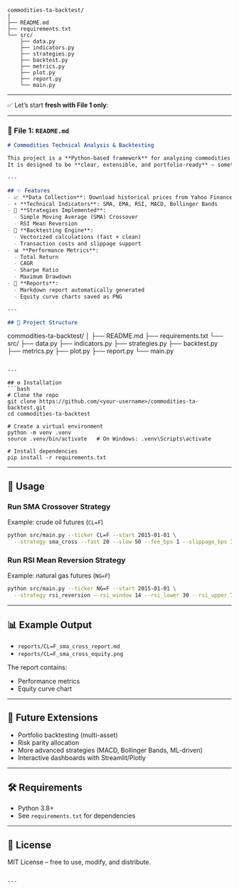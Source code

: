 
```
commodities-ta-backtest/
│
├── README.md
├── requirements.txt
└── src/
    ├── data.py
    ├── indicators.py
    ├── strategies.py
    ├── backtest.py
    ├── metrics.py
    ├── plot.py
    ├── report.py
    └── main.py
```

---

✅ Let’s start **fresh with File 1 only**:

---

### 📄 File 1: `README.md`

```markdown
# Commodities Technical Analysis & Backtesting

This project is a **Python-based framework** for analyzing commodities markets, testing trading strategies, and evaluating performance.  
It is designed to be **clear, extensible, and portfolio-ready** — something you can proudly showcase on GitHub.

---

## ✨ Features
- 📈 **Data Collection**: Download historical prices from Yahoo Finance (`yfinance`)
- ⚡ **Technical Indicators**: SMA, EMA, RSI, MACD, Bollinger Bands
- 🧠 **Strategies Implemented**:
  - Simple Moving Average (SMA) Crossover
  - RSI Mean Reversion
- 🔄 **Backtesting Engine**:
  - Vectorized calculations (fast + clean)
  - Transaction costs and slippage support
- 📊 **Performance Metrics**:
  - Total Return
  - CAGR
  - Sharpe Ratio
  - Maximum Drawdown
- 📑 **Reports**:
  - Markdown report automatically generated
  - Equity curve charts saved as PNG

---

## 📂 Project Structure
```

commodities-ta-backtest/
│
├── README.md
├── requirements.txt
└── src/
├── data.py
├── indicators.py
├── strategies.py
├── backtest.py
├── metrics.py
├── plot.py
├── report.py
└── main.py

````

---

## ⚙️ Installation
```bash
# Clone the repo
git clone https://github.com/<your-username>/commodities-ta-backtest.git
cd commodities-ta-backtest

# Create a virtual environment
python -m venv .venv
source .venv/bin/activate   # On Windows: .venv\Scripts\activate

# Install dependencies
pip install -r requirements.txt
````

---

## 🚀 Usage

### Run SMA Crossover Strategy

Example: crude oil futures (`CL=F`)

```bash
python src/main.py --ticker CL=F --start 2015-01-01 \
  --strategy sma_cross --fast 20 --slow 50 --fee_bps 1 --slippage_bps 1
```

### Run RSI Mean Reversion Strategy

Example: natural gas futures (`NG=F`)

```bash
python src/main.py --ticker NG=F --start 2015-01-01 \
  --strategy rsi_reversion --rsi_window 14 --rsi_lower 30 --rsi_upper 70
```

---

## 📊 Example Output

* `reports/CL=F_sma_cross_report.md`
* `reports/CL=F_sma_cross_equity.png`

The report contains:

* Performance metrics
* Equity curve chart

---

## 🔮 Future Extensions

* Portfolio backtesting (multi-asset)
* Risk parity allocation
* More advanced strategies (MACD, Bollinger Bands, ML-driven)
* Interactive dashboards with Streamlit/Plotly

---

## 🛠️ Requirements

* Python 3.8+
* See `requirements.txt` for dependencies

---

## 📜 License

MIT License – free to use, modify, and distribute.

```

---
